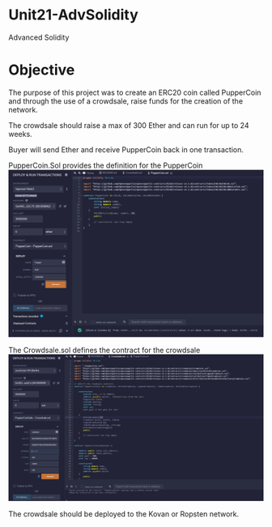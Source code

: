 # Unit21-AdvSolidity
Advanced Solidity

# Objective 
The purpose of this project was to create an ERC20 coin called PupperCoin and through the use of a crowdsale, raise funds for the creation of the network.

The crowdsale should raise a max of 300 Ether and can run for up to 24 weeks.

Buyer will send Ether and receive PupperCoin back in one transaction.  

PupperCoin.Sol provides the definition for the PupperCoin
![Pupper](https://github.com/msvt37/Unit21-AdvSolidity/blob/36b81dc5d6078e28bce152c9c5cf2158de5eba98/DeployPup.PNG)

The Crowdsale.sol defines the contract for the crowdsale
![Crowd](https://github.com/msvt37/Unit21-AdvSolidity/blob/main/DeployCrowd.PNG)

The crowdsale should be deployed to the Kovan or Ropsten network.

